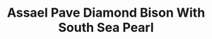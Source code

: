---
title: Assael Pave Diamond Bison With South Sea Pearl
description: |
  A beautifully rendered Bison poses upon a South Sea Pearl in this sparkling, whimsical pendant necklace.
specs: |
  17.8 x 18.5mm South Sea Cultured Pearl Button with 5.27 carats of White Diamonds, set in 18K White Gold.
images:
  - image_path: /uploads/assael-pave-diamond-bison-with-south-sea-pearl.png
_category:
order_number: 8
categories:
  - necklaces
---